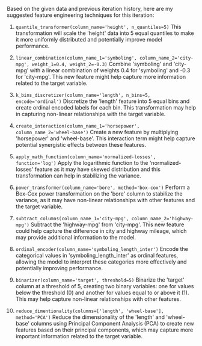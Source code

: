  Based on the given data and previous iteration history, here are my suggested feature engineering techniques for this iteration:

1. `quantile_transformer(column_name='height', n_quantiles=5)`
This transformation will scale the 'height' data into 5 equal quantiles to make it more uniformly distributed and potentially improve model performance.

2. `linear_combination(column_name_1='symboling', column_name_2='city-mpg', weight_1=0.4, weight_2=-0.3)`
Combine 'symboling' and 'city-mpg' with a linear combination of weights 0.4 for 'symboling' and -0.3 for 'city-mpg'. This new feature might help capture more information related to the target variable.

3. `k_bins_discretizer(column_name='length', n_bins=5, encode='ordinal')`
Discretize the 'length' feature into 5 equal bins and create ordinal encoded labels for each bin. This transformation may help in capturing non-linear relationships with the target variable.

4. `create_interaction(column_name_1='horsepower', column_name_2='wheel-base')`
Create a new feature by multiplying 'horsepower' and 'wheel-base'. This interaction term might help capture potential synergistic effects between these features.

5. `apply_math_function(column_name='normalized-losses', function='log')`
Apply the logarithmic function to the 'normalized-losses' feature as it may have skewed distribution and this transformation can help in stabilizing the variance.

6. `power_transformer(column_name='bore', method='box-cox')`
Perform a Box-Cox power transformation on the 'bore' column to stabilize the variance, as it may have non-linear relationships with other features and the target variable.

7. `subtract_columns(column_name_1='city-mpg', column_name_2='highway-mpg')`
Subtract the 'highway-mpg' from 'city-mpg'. This new feature could help capture the difference in city and highway mileage, which may provide additional information to the model.

8. `ordinal_encoder(column_name='symboling_length_inter')`
Encode the categorical values in 'symboling_length_inter' as ordinal features, allowing the model to interpret these categories more effectively and potentially improving performance.

9. `binarizer(column_name='target', threshold=5)`
Binarize the 'target' column at a threshold of 5, creating two binary variables: one for values below the threshold (0) and another for values equal to or above it (1). This may help capture non-linear relationships with other features.

10. `reduce_dimentionality(columns=['length', 'wheel-base'], method='PCA')`
Reduce the dimensionality of the 'length' and 'wheel-base' columns using Principal Component Analysis (PCA) to create new features based on their principal components, which may capture more important information related to the target variable.